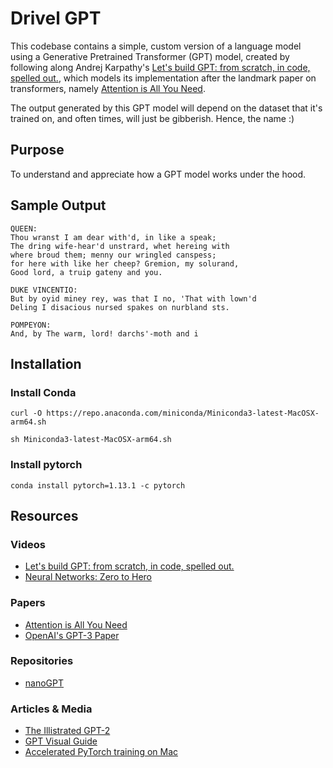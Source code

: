 # Drivel GPT

This codebase contains a simple, custom version of a language model using a
Generative Pretrained Transformer (GPT) model, created by following along
Andrej Karpathy's
[Let's build GPT: from scratch, in code, spelled out.](https://www.youtube.com/watch?v=kCc8FmEb1nY),
which models its implementation after the landmark paper on transformers, namely
[Attention is All You Need](https://arxiv.org/abs/1706.03762).

The output generated by this GPT model will depend on the dataset that it's
trained on, and often times, will just be gibberish. Hence, the name :)

## Purpose

To understand and appreciate how a GPT model works under the hood.

## Sample Output

```
QUEEN:
Thou wranst I am dear with'd, in like a speak;
The dring wife-hear'd unstrard, whet hereing with
where broud them; menny our wringled canspess;
for here with like her cheep? Gremion, my solurand,
Good lord, a truip gateny and you.

DUKE VINCENTIO:
But by oyid miney rey, was that I no, 'That with lown'd
Deling I disacious nursed spakes on nurbland sts.

POMPEYON:
And, by The warm, lord! darchs'-moth and i

```

## Installation

### Install Conda

    curl -O https://repo.anaconda.com/miniconda/Miniconda3-latest-MacOSX-arm64.sh

    sh Miniconda3-latest-MacOSX-arm64.sh

### Install pytorch

    conda install pytorch=1.13.1 -c pytorch

## Resources

### Videos

* [Let's build GPT: from scratch, in code, spelled out.](https://www.youtube.com/watch?v=kCc8FmEb1nY)
* [Neural Networks: Zero to Hero](https://karpathy.ai/zero-to-hero.html)

### Papers

* [Attention is All You Need](https://arxiv.org/abs/1706.03762)
* [OpenAI's GPT-3 Paper](https://arxiv.org/pdf/2005.14165.pdf)

### Repositories

* [nanoGPT](https://github.com/karpathy/nanoGPT)

### Articles & Media

* [The Illistrated GPT-2](http://jalammar.github.io/illustrated-gpt2/)
* [GPT Visual Guide](https://twitter.com/akshay_pachaar/status/1647940492712345601)
* [Accelerated PyTorch training on Mac](https://developer.apple.com/metal/pytorch/)
